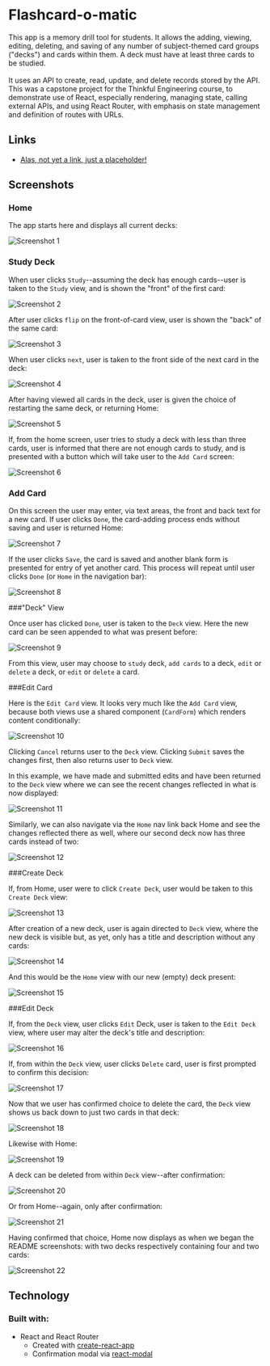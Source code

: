 # Flashcard-o-matic


This app is a memory drill tool for students.  It allows the adding, viewing, editing, deleting, and saving of any number of subject-themed card groups ("decks") and cards within them.  A deck must have at least three cards to be studied.   
<br>It uses an API to create, read, update, and delete records stored by the API.  <br>
This was a capstone project for the Thinkful Engineering course, to demonstrate use of React, especially rendering, managing state, calling external APIs, and using React Router, with emphasis on state management and definition of routes with URLs.
<br>
## Links

* [Alas, not yet a link, just a placeholder!](https://placeholder)


## Screenshots

### Home

The app starts here and displays all current decks:

![Screenshot 1](/screenshots/screenshot1.png)

### Study Deck

When user clicks `Study`--assuming the deck has enough cards--user is taken to the `Study` view, and is shown the "front" of the first card:

![Screenshot 2](/screenshots/screenshot2.png)

After user clicks `flip` on the front-of-card view, user is shown the "back" of the same card:

![Screenshot 3](/screenshots/screenshot3.png)


When user clicks `next`, user is taken to the front side of the next card in the deck:

![Screenshot 4](/screenshots/screenshot4.png)


After having viewed all cards in the deck, user is given the choice of restarting the same deck, or returning Home:

![Screenshot 5](/screenshots/screenshot5.png)


If, from the home screen, user tries to study a deck with less than three cards, user is informed that there are not enough cards to study, and is presented with a button which will take user to the `Add Card` screen:

![Screenshot 6](/screenshots/screenshot6.png)


### Add Card

On this screen the user may enter, via text areas, the front and back text for a new card.  If user clicks `Done`, the card-adding process ends without saving and user is returned Home:

![Screenshot 7](/screenshots/screenshot7.png)


If the user clicks `Save`, the card is saved and another blank form is presented for entry of yet another card.  This process will repeat until user clicks `Done` (or `Home` in the navigation bar):

![Screenshot 8](/screenshots/screenshot8.png)


###"Deck" View

Once user has clicked `Done`, user is taken to the `Deck` view.  Here the new card can be seen appended to what was present before:

![Screenshot 9](screenshots/screenshot9.png)


From this view, user may choose to `study` deck, `add cards` to a deck, `edit` or `delete` a deck, or `edit` or `delete` a card.

###Edit Card

Here is the `Edit Card` view.  It looks very much like the `Add Card` view, because both views use a shared component (`CardForm`) which renders content conditionally:

![Screenshot 10](screenshots/screenshot10.png)

Clicking `Cancel` returns user to the `Deck` view.  Clicking `Submit` saves the changes first, then also returns user to `Deck` view.  

In this example, we have made and submitted edits and have been returned to the `Deck` view where we can see the recent changes reflected in what is now displayed:

![Screenshot 11](screenshots/screenshot11.png)

Similarly, we can also navigate via the `Home` nav link back Home and see the changes reflected there as well, where our second deck now has three cards instead of two:

![Screenshot 12](screenshots/screenshot12.png)

###Create Deck

If, from Home, user were to click `Create Deck`, user would be taken to this `Create Deck` view:

![Screenshot 13](screenshots/screenshot13.png)

After creation of a new deck, user is again directed to `Deck` view, where the new deck is visible but, as yet, only has a title and description without any cards:

![Screenshot 14](screenshots/screenshot14.png)

And this would be the `Home` view with our new (empty) deck present:

![Screenshot 15](screenshots/screenshot15.png)

###Edit Deck

If, from the `Deck` view, user clicks `Edit` Deck, user is taken to the `Edit Deck` view, where user may alter the deck's title and description:

![Screenshot 16](screenshots/screenshot16.png)

If, from within the `Deck` view, user clicks `Delete` card, user is first prompted to confirm this decision:

![Screenshot 17](screenshots/screenshot17.png)


Now that we user has confirmed choice to delete the card, the `Deck` view shows us back down to just two cards in that deck:

![Screenshot 18](screenshots/screenshot18.png)


Likewise with Home:

![Screenshot 19](screenshots/screenshot19.png)


A deck can be deleted from within `Deck` view--after confirmation:

![Screenshot 20](screenshots/screenshot20.png)

Or from Home--again, only after confirmation:

![Screenshot 21](screenshots/screenshot21.png)


Having confirmed that choice, Home now displays as when we began the README screenshots: with two decks respectively containing four and two cards:

![Screenshot 22](screenshots/screenshot22.png)

## Technology

### Built with:
* React and React Router
    * Created with [create-react-app](https://github.com/facebook/create-react-app)
    * Confirmation modal via [react-modal](https://github.com/reactjs/react-modal)
